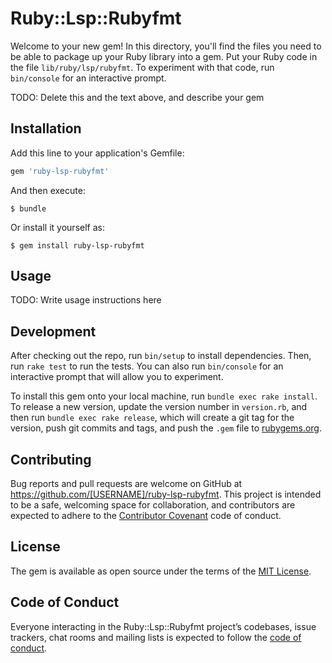 # Ruby::Lsp::Rubyfmt

Welcome to your new gem! In this directory, you'll find the files you need to be able to package up your Ruby library into a gem. Put your Ruby code in the file `lib/ruby/lsp/rubyfmt`. To experiment with that code, run `bin/console` for an interactive prompt.

TODO: Delete this and the text above, and describe your gem

## Installation

Add this line to your application's Gemfile:

```ruby
gem 'ruby-lsp-rubyfmt'
```

And then execute:

    $ bundle

Or install it yourself as:

    $ gem install ruby-lsp-rubyfmt

## Usage

TODO: Write usage instructions here

## Development

After checking out the repo, run `bin/setup` to install dependencies. Then, run `rake test` to run the tests. You can also run `bin/console` for an interactive prompt that will allow you to experiment.

To install this gem onto your local machine, run `bundle exec rake install`. To release a new version, update the version number in `version.rb`, and then run `bundle exec rake release`, which will create a git tag for the version, push git commits and tags, and push the `.gem` file to [rubygems.org](https://rubygems.org).

## Contributing

Bug reports and pull requests are welcome on GitHub at https://github.com/[USERNAME]/ruby-lsp-rubyfmt. This project is intended to be a safe, welcoming space for collaboration, and contributors are expected to adhere to the [Contributor Covenant](http://contributor-covenant.org) code of conduct.

## License

The gem is available as open source under the terms of the [MIT License](https://opensource.org/licenses/MIT).

## Code of Conduct

Everyone interacting in the Ruby::Lsp::Rubyfmt project’s codebases, issue trackers, chat rooms and mailing lists is expected to follow the [code of conduct](https://github.com/[USERNAME]/ruby-lsp-rubyfmt/blob/master/CODE_OF_CONDUCT.md).
